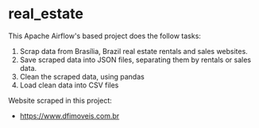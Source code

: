 # real_estate

This Apache Airflow's based project does the follow tasks:

1. Scrap data from Brasília, Brazil real estate rentals and sales websites.
2. Save scraped data into JSON files, separating them by rentals or sales data.
3. Clean the scraped data, using pandas
4. Load clean data into CSV files

Website scraped in this project:
- https://www.dfimoveis.com.br
